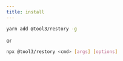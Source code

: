 ```yaml
---
title: install 
--- 
```


```bash
yarn add @tool3/restory -g
```
or 
```bash
npx @tool3/restory <cmd> [args] [options]
```
 